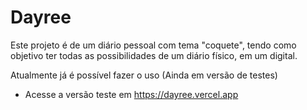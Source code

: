 # Dayree

Este projeto é de um diário pessoal com tema "coquete", tendo como objetivo ter todas as possibilidades de um diário físico, em um digital.

Atualmente já é possível fazer o uso (Ainda em versão de testes)

- Acesse a versão teste em https://dayree.vercel.app

